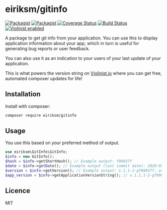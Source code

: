 # eiriksm/gitinfo

[![Packagist](https://img.shields.io/packagist/v/eiriksm/gitinfo.svg?maxAge=3600)](https://packagist.org/packages/eiriksm/gitinfo)
[![Packagist](https://img.shields.io/packagist/dt/eiriksm/gitinfo.svg?maxAge=3600)](https://packagist.org/packages/eiriksm/gitinfo)
[![Coverage Status](https://coveralls.io/repos/github/eiriksm/php-app-git-version/badge.svg?branch=master)](https://coveralls.io/github/eiriksm/php-app-git-version?branch=master)
[![Build Status](https://travis-ci.org/eiriksm/php-app-git-version.svg?branch=master)](https://travis-ci.org/eiriksm/php-app-git-version)
[![Violinist enabled](https://img.shields.io/badge/violinist-enabled-brightgreen.svg)](https://violinist.io)

A package to get git info from your application. You can use this to display application information about your app, which in turn is useful for generating bug reports or user feedback.

You can also use it as an indication to your users of your last update of your application.

This is what powers the version string on [Violinist.io](https://violinist.io/) where you can get free, automated composer updates for life!

## Installation

Install with composer:

```bash
composer require eiriksm/gitinfo
```

## Usage

You use this based on your preferred method of output.

```php
use eiriksm\GitInfo\GitInfo;
$info = new GitInfo();
$hash = $info->getShortHash(); // Example output: f09037f
$date = $info->getDate(); // Example output (last commit date): 2020-05-31 09:05:40
$version = $info->getVersion(); // Example output: 1.1.1-2-gf09037f, or if on a clean tag: 1.1.1
$app_version = $info->getApplicationVersionString(); // v.1.1.1-2-gf09037f.f09037f (2020-05-31 09:05:40)
```

## Licence

MIT
